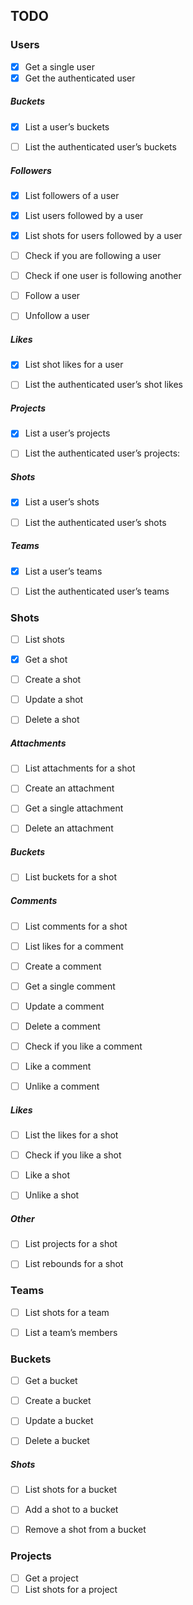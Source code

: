 ## TODO


### Users

* [x] Get a single user
* [x] Get the authenticated user

#####  Buckets

* [x] List a user’s buckets
* [ ] List the authenticated user’s buckets


#####  Followers

* [x] List followers of a user
* [x] List users followed by a user
* [x] List shots for users followed by a user
* [ ] Check if you are following a user
* [ ] Check if one user is following another
* [ ] Follow a user
* [ ] Unfollow a user


#####  Likes

* [x] List shot likes for a user
* [ ] List the authenticated user’s shot likes


#####  Projects

* [x] List a user’s projects
* [ ] List the authenticated user’s projects:


#####  Shots

* [x] List a user’s shots
* [ ] List the authenticated user’s shots


#####  Teams

* [x] List a user’s teams
* [ ] List the authenticated user’s teams


### Shots

* [ ] List shots
* [x] Get a shot
* [ ] Create a shot
* [ ] Update a shot
* [ ] Delete a shot


#####  Attachments

* [ ] List attachments for a shot
* [ ] Create an attachment
* [ ] Get a single attachment
* [ ] Delete an attachment


#####  Buckets

* [ ] List buckets for a shot


#####  Comments

* [ ] List comments for a shot
* [ ] List likes for a comment
* [ ] Create a comment
* [ ] Get a single comment
* [ ] Update a comment
* [ ] Delete a comment
* [ ] Check if you like a comment
* [ ] Like a comment
* [ ] Unlike a comment


#####  Likes

* [ ] List the likes for a shot
* [ ] Check if you like a shot
* [ ] Like a shot
* [ ] Unlike a shot


#####  Other

* [ ] List projects for a shot
* [ ] List rebounds for a shot


### Teams

* [ ] List shots for a team
* [ ] List a team’s members


### Buckets

* [ ] Get a bucket
* [ ] Create a bucket
* [ ] Update a bucket
* [ ] Delete a bucket


#####  Shots

* [ ] List shots for a bucket
* [ ] Add a shot to a bucket
* [ ] Remove a shot from a bucket


### Projects

* [ ] Get a project
* [ ] List shots for a project